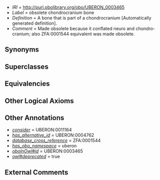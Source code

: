  * *IRI* = http://purl.obolibrary.org/obo/UBERON_0003465
 * *Label* = obsolete chondrocranium bone
 * *Definition* = A bone that is part of a chondrocranium [Automatically generated definition].
 * *Comment* = Made obsolete because it conflated neuro and chondro-cranium; also ZFA:0001544 equivalent was made obsolete.

## Synonyms


## Superclasses


## Equivalencies


## Other Logical Axioms


## Other Annotations

 * *[consider](../../er/oboInOwl#consider.md)* = UBERON:0011164
 * *[has_alternative_id](../../Id/oboInOwl#hasAlternativeId.md)* = UBERON:0004762
 * *[database_cross_reference](../../ef/oboInOwl#hasDbXref.md)* = ZFA:0001544
 * *[has_obo_namespace](../../ce/oboInOwl#hasOBONamespace.md)* = uberon
 * *[oboInOwl#id](../../id/oboInOwl#id.md)* = UBERON:0003465
 * *[owl#deprecated](../../ed/owl#deprecated.md)* = true

## External Comments

